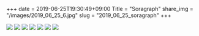 +++
date  = 2019-06-25T19:30:49+09:00
Title = "Soragraph"
share_img = "/images/2019_06_25_6.jpg"
slug = "2019_06_25_soragraph"
+++

![](/images/2019_06_25_1.jpg)
![](/images/2019_06_25_2.jpg)
![](/images/2019_06_25_3.jpg)
![](/images/2019_06_25_4.jpg)
![](/images/2019_06_25_5.jpg)
![](/images/2019_06_25_6.jpg)
![](/images/2019_06_25_7.jpg)